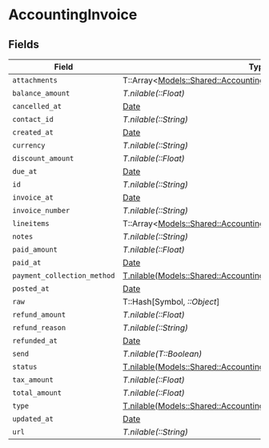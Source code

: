# AccountingInvoice


## Fields

| Field                                                                                                                                  | Type                                                                                                                                   | Required                                                                                                                               | Description                                                                                                                            |
| -------------------------------------------------------------------------------------------------------------------------------------- | -------------------------------------------------------------------------------------------------------------------------------------- | -------------------------------------------------------------------------------------------------------------------------------------- | -------------------------------------------------------------------------------------------------------------------------------------- |
| `attachments`                                                                                                                          | T::Array<[Models::Shared::AccountingAttachment](../../models/shared/accountingattachment.md)>                                          | :heavy_minus_sign:                                                                                                                     | N/A                                                                                                                                    |
| `balance_amount`                                                                                                                       | *T.nilable(::Float)*                                                                                                                   | :heavy_minus_sign:                                                                                                                     | N/A                                                                                                                                    |
| `cancelled_at`                                                                                                                         | [Date](https://ruby-doc.org/stdlib-2.6.1/libdoc/date/rdoc/Date.html)                                                                   | :heavy_minus_sign:                                                                                                                     | N/A                                                                                                                                    |
| `contact_id`                                                                                                                           | *T.nilable(::String)*                                                                                                                  | :heavy_minus_sign:                                                                                                                     | N/A                                                                                                                                    |
| `created_at`                                                                                                                           | [Date](https://ruby-doc.org/stdlib-2.6.1/libdoc/date/rdoc/Date.html)                                                                   | :heavy_minus_sign:                                                                                                                     | N/A                                                                                                                                    |
| `currency`                                                                                                                             | *T.nilable(::String)*                                                                                                                  | :heavy_minus_sign:                                                                                                                     | N/A                                                                                                                                    |
| `discount_amount`                                                                                                                      | *T.nilable(::Float)*                                                                                                                   | :heavy_minus_sign:                                                                                                                     | N/A                                                                                                                                    |
| `due_at`                                                                                                                               | [Date](https://ruby-doc.org/stdlib-2.6.1/libdoc/date/rdoc/Date.html)                                                                   | :heavy_minus_sign:                                                                                                                     | N/A                                                                                                                                    |
| `id`                                                                                                                                   | *T.nilable(::String)*                                                                                                                  | :heavy_minus_sign:                                                                                                                     | N/A                                                                                                                                    |
| `invoice_at`                                                                                                                           | [Date](https://ruby-doc.org/stdlib-2.6.1/libdoc/date/rdoc/Date.html)                                                                   | :heavy_minus_sign:                                                                                                                     | N/A                                                                                                                                    |
| `invoice_number`                                                                                                                       | *T.nilable(::String)*                                                                                                                  | :heavy_minus_sign:                                                                                                                     | N/A                                                                                                                                    |
| `lineitems`                                                                                                                            | T::Array<[Models::Shared::AccountingLineitem](../../models/shared/accountinglineitem.md)>                                              | :heavy_minus_sign:                                                                                                                     | N/A                                                                                                                                    |
| `notes`                                                                                                                                | *T.nilable(::String)*                                                                                                                  | :heavy_minus_sign:                                                                                                                     | N/A                                                                                                                                    |
| `paid_amount`                                                                                                                          | *T.nilable(::Float)*                                                                                                                   | :heavy_minus_sign:                                                                                                                     | N/A                                                                                                                                    |
| `paid_at`                                                                                                                              | [Date](https://ruby-doc.org/stdlib-2.6.1/libdoc/date/rdoc/Date.html)                                                                   | :heavy_minus_sign:                                                                                                                     | N/A                                                                                                                                    |
| `payment_collection_method`                                                                                                            | [T.nilable(Models::Shared::AccountingInvoicePaymentCollectionMethod)](../../models/shared/accountinginvoicepaymentcollectionmethod.md) | :heavy_minus_sign:                                                                                                                     | N/A                                                                                                                                    |
| `posted_at`                                                                                                                            | [Date](https://ruby-doc.org/stdlib-2.6.1/libdoc/date/rdoc/Date.html)                                                                   | :heavy_minus_sign:                                                                                                                     | N/A                                                                                                                                    |
| `raw`                                                                                                                                  | T::Hash[Symbol, *::Object*]                                                                                                            | :heavy_minus_sign:                                                                                                                     | N/A                                                                                                                                    |
| `refund_amount`                                                                                                                        | *T.nilable(::Float)*                                                                                                                   | :heavy_minus_sign:                                                                                                                     | N/A                                                                                                                                    |
| `refund_reason`                                                                                                                        | *T.nilable(::String)*                                                                                                                  | :heavy_minus_sign:                                                                                                                     | N/A                                                                                                                                    |
| `refunded_at`                                                                                                                          | [Date](https://ruby-doc.org/stdlib-2.6.1/libdoc/date/rdoc/Date.html)                                                                   | :heavy_minus_sign:                                                                                                                     | N/A                                                                                                                                    |
| `send`                                                                                                                                 | *T.nilable(T::Boolean)*                                                                                                                | :heavy_minus_sign:                                                                                                                     | N/A                                                                                                                                    |
| `status`                                                                                                                               | [T.nilable(Models::Shared::AccountingInvoiceStatus)](../../models/shared/accountinginvoicestatus.md)                                   | :heavy_minus_sign:                                                                                                                     | N/A                                                                                                                                    |
| `tax_amount`                                                                                                                           | *T.nilable(::Float)*                                                                                                                   | :heavy_minus_sign:                                                                                                                     | N/A                                                                                                                                    |
| `total_amount`                                                                                                                         | *T.nilable(::Float)*                                                                                                                   | :heavy_minus_sign:                                                                                                                     | N/A                                                                                                                                    |
| `type`                                                                                                                                 | [T.nilable(Models::Shared::AccountingInvoiceType)](../../models/shared/accountinginvoicetype.md)                                       | :heavy_minus_sign:                                                                                                                     | N/A                                                                                                                                    |
| `updated_at`                                                                                                                           | [Date](https://ruby-doc.org/stdlib-2.6.1/libdoc/date/rdoc/Date.html)                                                                   | :heavy_minus_sign:                                                                                                                     | N/A                                                                                                                                    |
| `url`                                                                                                                                  | *T.nilable(::String)*                                                                                                                  | :heavy_minus_sign:                                                                                                                     | N/A                                                                                                                                    |